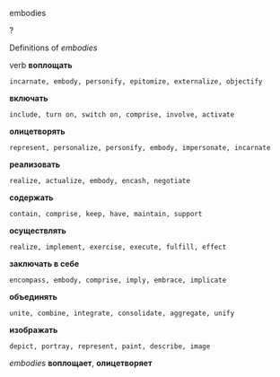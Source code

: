 embodies

?


Definitions of _embodies_

verb
**воплощать**

    incarnate, embody, personify, epitomize, externalize, objectify
**включать**

    include, turn on, switch on, comprise, involve, activate
**олицетворять**

    represent, personalize, personify, embody, impersonate, incarnate
**реализовать**

    realize, actualize, embody, encash, negotiate
**содержать**

    contain, comprise, keep, have, maintain, support
**осуществлять**

    realize, implement, exercise, execute, fulfill, effect
**заключать в себе**

    encompass, embody, comprise, imply, embrace, implicate
**объединять**

    unite, combine, integrate, consolidate, aggregate, unify
**изображать**

    depict, portray, represent, paint, describe, image

_embodies_
**воплощает**, **олицетворяет**